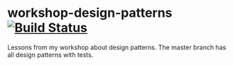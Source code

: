 # workshop-design-patterns [![Build Status](https://travis-ci.org/eduardojmatos/workshop-design-patterns.svg?branch=master)](https://travis-ci.org/eduardojmatos/workshop-design-patterns)

Lessons from my workshop about design patterns. The master branch has all design patterns with tests.
